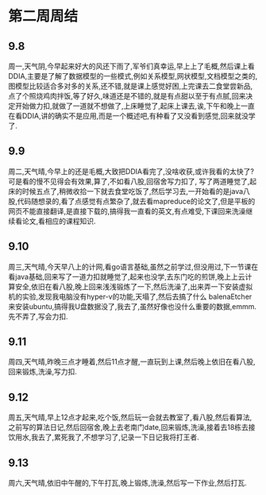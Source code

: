 # 第二周周结

## 9.8
  周一,天气阴,今早起来好大的风还下雨了,军爷们真幸运,早上上了毛概,然后课上看DDIA,主要是了解了数据模型的一些模式,例如关系模型,网状模型,文档模型之类的,图模型比较适合多对多的关系,还不错,就是课上感觉好困,上完课去二食堂尝新品,点了个照烧鸡肉拌饭,等了好久,味道还是不错的,就是有点甜以至于有点腻,回来决定开始做力扣,就做了一道就不想做了,上床睡觉了,起床上课去,诶,下午和晚上一直在看DDIA,讲的确实不是应用,而是一个概述吧,有种看了又没看到感觉,回来就没学了.
## 9.9
  周二,天气晴,今早上的还是毛概,大致把DDIA看完了,没啥收获,或许我看的太快了?可是看的慢不见得会有效果,算了,不如看八股,回宿舍写力扣了, 写了两道睡觉了,起床的时候五点了,稍微收拾一下就去食堂吃饭了,然后学习去,一开始看的是java八股,代码随想录的,看了点感觉有点繁杂了,就去看mapreduce的论文了,但是平板的网页不能直接翻译,是直接下载的,搞得我一直看的英文,有点难受,下课回来洗澡继续看论文,看相应的课程知识.
## 9.10
  周三,天气晴,今天早八上的计网,看go语言基础,虽然之前学过,但没用过,下一节课在看java基础,回来写了一道力扣就睡觉了,起来也没学,去东门吃的煎饼,晚上上云计算安全,依旧在看八股,晚上回来浅浅锻炼了一下,然后洗澡了,出来弄一下安装虚拟机的实验,发现我电脑没有hyper-v的功能,天塌了,然后去搞了什么 balenaEtcher来安装ubuntu,搞得我U盘数据没了,我去了,虽然好像也没什么重要的数据,emmm.先不弄了,写会力扣.
## 9.11
  周四,天气晴,昨晚三点才睡着,然后11点才醒,一直玩到上课,然后晚上依旧在看八股,回来锻炼,洗澡,写力扣.
## 9.12
  周五,天气晴,早上12点才起来,吃个饭,然后玩一会就去教室了,看八股,然后看算法,之前写的算法日记,然后回宿舍,晚上去老南门date,回来锻炼,洗澡,接着去18栋去接饮用水,我去了,累死我了,不想学习了,记录一下日记我将打王者.
## 9.13
  周六,天气晴,依旧中午醒的,下午打瓦,晚上锻炼,洗澡,然后写一下作业,然后打瓦.